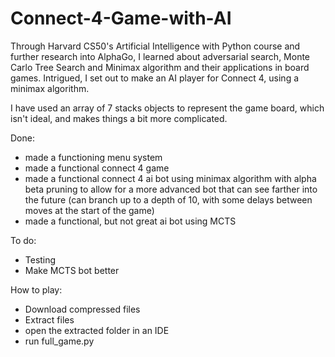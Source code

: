 # Connect-4-Game-with-AI

Through Harvard CS50's Artificial Intelligence with Python course and further research into AlphaGo, I learned about adversarial search, Monte Carlo Tree Search and Minimax algorithm and their applications in board games. 
Intrigued, I set out to make an AI player for Connect 4, using a minimax algorithm.

I have used an array of 7 stacks objects to represent the game board, which isn't ideal, and makes things a bit more complicated. 

Done:
- made a functioning menu system
- made a functional connect 4 game
- made a functional connect 4 ai bot using minimax algorithm with alpha beta pruning to allow for a more advanced bot that can see farther into the future (can branch up to a depth of 10, with some delays between moves at the start of the game)
- made a functional, but not great ai bot using MCTS

To do:
- Testing
- Make MCTS bot better




How to play:
- Download compressed files
- Extract files
- open the extracted folder in an IDE
- run full_game.py
